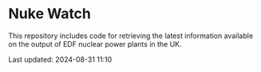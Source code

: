 # Nuke Watch

This repository includes code for retrieving the latest information available on the output of EDF nuclear power plants in the UK.

Last updated: 2024-08-31 11:10